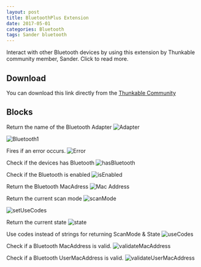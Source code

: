 ```yaml
---
layout: post
title: BluetoothPlus Extension
date: 2017-05-01
categories: Bluetooth
tags: Sander bluetooth
---
```


Interact with other Bluetooth devices by using this extension by Thunkable community member, Sander.
Click to read more.

<!-- more -->

## Download

You can download this link directly from the [Thunkable Community](http://community.thunkable.com/t/bluetoothplus-extension/2706?u=domhnall)


## Blocks

Return the name of the Bluetooth Adapter
![Adapter](http://domhnallohanlon.com/thunkable_extensions/assets/post_assets/bluetooth_plus_extension/adapterName.png)

![Bluetooth1](http://domhnallohanlon.com/thunkable_extensions/assets/post_assets/bluetooth_plus_extension/bluetoothPlus1.png)

Fires if an error occurs.
![Error](http://domhnallohanlon.com/thunkable_extensions/assets/post_assets/bluetooth_plus_extension/error.png)


Check if the devices has Bluetooth
![hasBluetooth](http://domhnallohanlon.com/thunkable_extensions/assets/post_assets/bluetooth_plus_extension/hasBluetooth.png)

Check if the Bluetooth is enabled
![isEnabled](http://domhnallohanlon.com/thunkable_extensions/assets/post_assets/bluetooth_plus_extension/isEnabled.png)

Return the Bluetooth MacAdress
![Mac Address](http://domhnallohanlon.com/thunkable_extensions/assets/post_assets/bluetooth_plus_extension/macAddress.png)

Return the current scan mode
![scanMode](http://domhnallohanlon.com/thunkable_extensions/assets/post_assets/bluetooth_plus_extension/scanMode.png)

![setUseCodes](http://domhnallohanlon.com/thunkable_extensions/assets/post_assets/bluetooth_plus_extension/setUseCodes.png)

Return the current state
![state](http://domhnallohanlon.com/thunkable_extensions/assets/post_assets/bluetooth_plus_extension/state.png)

<!-- ![toggle](http://domhnallohanlon.com/thunkable_extensions/assets/post_assets/bluetooth_plus_extension/toggle.png)
 -->

Use codes instead of strings for returning ScanMode & State
![useCodes](http://domhnallohanlon.com/thunkable_extensions/assets/post_assets/bluetooth_plus_extension/useCodes.png)

Check if a Bluetooth MacAddress is valid.
![validateMacAddress](http://domhnallohanlon.com/thunkable_extensions/assets/post_assets/bluetooth_plus_extension/validateMacAddress.png)

Check if a Bluetooth UserMacAddress is valid.
![validateUserMacAddress](http://domhnallohanlon.com/thunkable_extensions/assets/post_assets/bluetooth_plus_extension/validateUserMacAddress.png)




